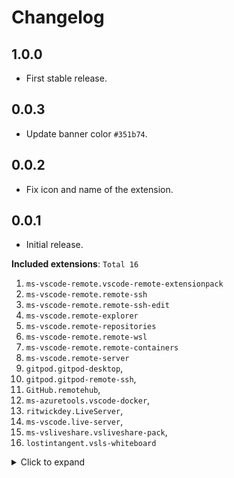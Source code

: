 # Changelog

## 1.0.0

- First stable release.

## 0.0.3

- Update banner color `#351b74`.

## 0.0.2

- Fix icon and name of the extension.

## 0.0.1

- Initial release.

**Included extensions**: `Total 16`

1. `ms-vscode-remote.vscode-remote-extensionpack`
1. `ms-vscode-remote.remote-ssh`
1. `ms-vscode-remote.remote-ssh-edit`
1. `ms-vscode.remote-explorer`
1. `ms-vscode.remote-repositories`
1. `ms-vscode-remote.remote-wsl`
1. `ms-vscode-remote.remote-containers`
1. `ms-vscode.remote-server`
1. `gitpod.gitpod-desktop`,
1. `gitpod.gitpod-remote-ssh`,
1. `GitHub.remotehub`,
1. `ms-azuretools.vscode-docker`,
1. `ritwickdey.LiveServer`,
1. `ms-vscode.live-server`,
1. `ms-vsliveshare.vsliveshare-pack`,
1. `lostintangent.vsls-whiteboard`

<details>
<summary>Click to expand</summary>
<p>

```sh
ms-vscode-remote.vscode-remote-extensionpack
ms-vscode-remote.remote-ssh
ms-vscode-remote.remote-ssh-edit
ms-vscode.remote-explorer
ms-vscode.remote-repositories
ms-vscode-remote.remote-wsl
ms-vscode-remote.remote-containers
ms-vscode.remote-server
gitpod.gitpod-desktop
gitpod.gitpod-remote-ssh
GitHub.remotehub
ms-azuretools.vscode-docker
ritwickdey.LiveServer
ms-vscode.live-server
ms-vsliveshare.vsliveshare-pack
lostintangent.vsls-whiteboard
```

</p>
</details>
